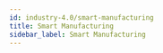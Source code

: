 ```yaml
---
id: industry-4.0/smart-manufacturing
title: Smart Manufacturing
sidebar_label: Smart Manufacturing
---
```

